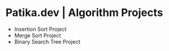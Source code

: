 # Patika.dev | Algorithm Projects

- Insertion Sort Project
- Merge Sort Project
- Binary Search Tree Project
